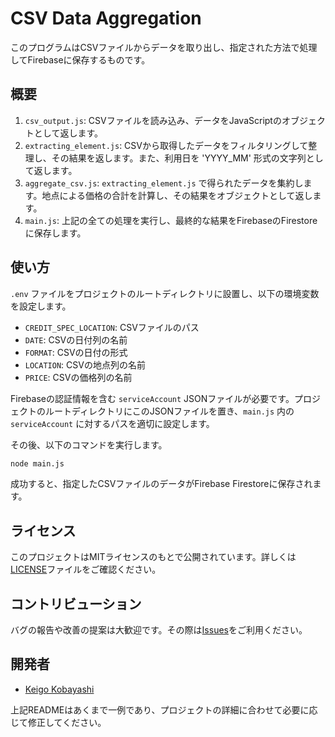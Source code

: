 # CSV Data Aggregation

このプログラムはCSVファイルからデータを取り出し、指定された方法で処理してFirebaseに保存するものです。

## 概要

1. `csv_output.js`: CSVファイルを読み込み、データをJavaScriptのオブジェクトとして返します。
2. `extracting_element.js`: CSVから取得したデータをフィルタリングして整理し、その結果を返します。また、利用日を 'YYYY_MM' 形式の文字列として返します。
3. `aggregate_csv.js`: `extracting_element.js` で得られたデータを集約します。地点による価格の合計を計算し、その結果をオブジェクトとして返します。
4. `main.js`: 上記の全ての処理を実行し、最終的な結果をFirebaseのFirestoreに保存します。

## 使い方

`.env` ファイルをプロジェクトのルートディレクトリに設置し、以下の環境変数を設定します。

- `CREDIT_SPEC_LOCATION`: CSVファイルのパス
- `DATE`: CSVの日付列の名前
- `FORMAT`: CSVの日付の形式
- `LOCATION`: CSVの地点列の名前
- `PRICE`: CSVの価格列の名前

Firebaseの認証情報を含む `serviceAccount` JSONファイルが必要です。プロジェクトのルートディレクトリにこのJSONファイルを置き、`main.js` 内の `serviceAccount` に対するパスを適切に設定します。

その後、以下のコマンドを実行します。

```bash
node main.js
```

成功すると、指定したCSVファイルのデータがFirebase Firestoreに保存されます。

## ライセンス

このプロジェクトはMITライセンスのもとで公開されています。詳しくは[LICENSE](LICENSE)ファイルをご確認ください。

## コントリビューション

バグの報告や改善の提案は大歓迎です。その際は[Issues](https://github.com/your-repo-url/issues)をご利用ください。

## 開発者

- [Keigo Kobayashi](mailto:bako95518@gmail.com)

上記READMEはあくまで一例であり、プロジェクトの詳細に合わせて必要に応じて修正してください。